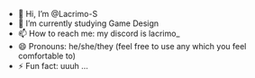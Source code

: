 - 👋 Hi, I’m @Lacrimo-S
- 🌱 I’m currently studying Game Design
- 📫 How to reach me: my discord is lacrimo_
- 😄 Pronouns: he/she/they (feel free to use any which you feel comfortable to)
- ⚡ Fun fact: uuuh ...

<!---
Lacrimo-S/Lacrimo-S is a ✨ special ✨ repository because its `README.md` (this file) appears on your GitHub profile.
You can click the Preview link to take a look at your changes.
--->
